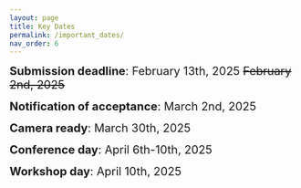 ```yaml
---
layout: page
title: Key Dates
permalink: /important_dates/
nav_order: 6
---
```



<span style="font-size:20px;"> <strong>Submission deadline</strong>: February 13th, 2025  ~~February 2nd, 2025~~

<span style="font-size:20px;"><strong>Notification of acceptance</strong>: March 2nd, 2025

<span style="font-size:20px;"><strong>Camera ready</strong>: March 30th, 2025

<span style="font-size:20px;"><strong>Conference day</strong>: April 6th-10th, 2025

<span style="font-size:20px;"><strong>Workshop day</strong>: April 10th, 2025

